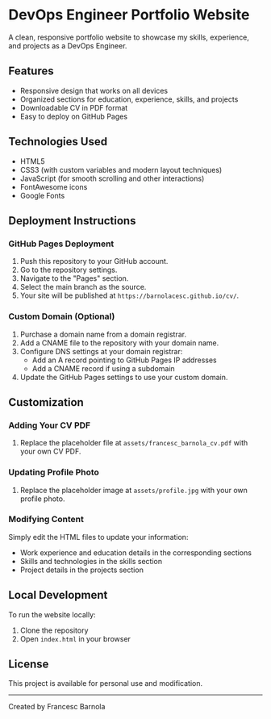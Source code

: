 # DevOps Engineer Portfolio Website

A clean, responsive portfolio website to showcase my skills, experience, and projects as a DevOps Engineer.

## Features

- Responsive design that works on all devices
- Organized sections for education, experience, skills, and projects
- Downloadable CV in PDF format
- Easy to deploy on GitHub Pages

## Technologies Used

- HTML5
- CSS3 (with custom variables and modern layout techniques)
- JavaScript (for smooth scrolling and other interactions)
- FontAwesome icons
- Google Fonts

## Deployment Instructions

### GitHub Pages Deployment

1. Push this repository to your GitHub account.
2. Go to the repository settings.
3. Navigate to the "Pages" section.
4. Select the main branch as the source.
5. Your site will be published at `https://barnolacesc.github.io/cv/`.

### Custom Domain (Optional)

1. Purchase a domain name from a domain registrar.
2. Add a CNAME file to the repository with your domain name.
3. Configure DNS settings at your domain registrar:
   - Add an A record pointing to GitHub Pages IP addresses
   - Add a CNAME record if using a subdomain
4. Update the GitHub Pages settings to use your custom domain.

## Customization

### Adding Your CV PDF

1. Replace the placeholder file at `assets/francesc_barnola_cv.pdf` with your own CV PDF.

### Updating Profile Photo

1. Replace the placeholder image at `assets/profile.jpg` with your own profile photo.

### Modifying Content

Simply edit the HTML files to update your information:

- Work experience and education details in the corresponding sections
- Skills and technologies in the skills section
- Project details in the projects section

## Local Development

To run the website locally:

1. Clone the repository
2. Open `index.html` in your browser

## License

This project is available for personal use and modification.

---

Created by Francesc Barnola 